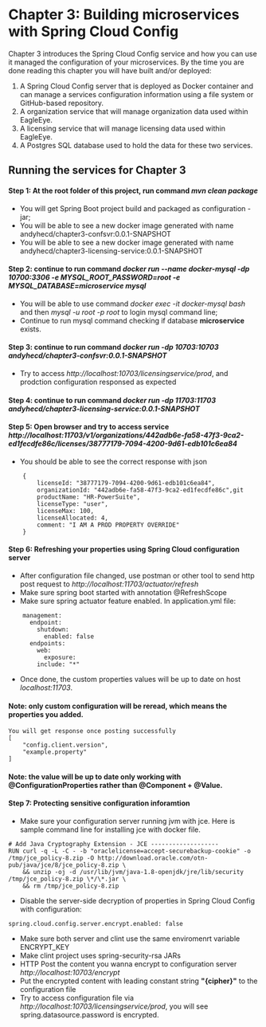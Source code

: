 # Chapter 3: Building microservices with Spring Cloud Config
Chapter 3 introduces the Spring Cloud Config service and how you can use it managed the configuration of your microservices. By the time you are done reading this chapter you will have built and/or deployed:
1. A Spring Cloud Config server that is deployed as Docker container and can manage a services configuration information using a file system or GitHub-based repository.
2. A organization service that will manage organization data used within EagleEye.
3. A licensing service that will manage licensing data used within EagleEye.
4. A Postgres SQL database used to hold the data for these two services.
## Running the services for Chapter 3
#### Step 1: At the root folder of this project, run command *mvn clean package*
- You will get Spring Boot project build and packaged as configuration - jar;
- You will be able to see a new docker image generated with name andyhecd/chapter3-confsvr:0.0.1-SNAPSHOT
- You will be able to see a new docker image generated with name andyhecd/chapter3-licensing-service:0.0.1-SNAPSHOT
#### Step 2: continue to run command *docker run --name docker-mysql -dp 10700:3306 -e MYSQL_ROOT_PASSWORD=root -e MYSQL_DATABASE=microservice mysql* 
- You will be able to use command *docker exec -it docker-mysql bash* and then *mysql -u root -p root* to login mysql command line;
- Continue to run mysql command checking if database **microservice** exists.
#### Step 3: continue to run command *docker run -dp 10703:10703 andyhecd/chapter3-confsvr:0.0.1-SNAPSHOT* 
- Try to access *http://localhost:10703/licensingservice/prod*, and prodction configuration responsed as expected
#### Step 4: continue to run command *docker run -dp 11703:11703 andyhecd/chapter3-licensing-service:0.0.1-SNAPSHOT* 
#### Step 5: Open browser and try to access service *http://localhost:11703/v1/organizations/442adb6e-fa58-47f3-9ca2-ed1fecdfe86c/licenses/38777179-7094-4200-9d61-edb101c6ea84*
- You should be able to see the correct response with json 
```
	{
		licenseId: "38777179-7094-4200-9d61-edb101c6ea84",
		organizationId: "442adb6e-fa58-47f3-9ca2-ed1fecdfe86c",git 
		productName: "HR-PowerSuite",
		licenseType: "user",
		licenseMax: 100,
		licenseAllocated: 4,
		comment: "I AM A PROD PROPERTY OVERRIDE"
	}
```
#### Step 6: Refreshing your properties using Spring Cloud configuration server
- After configuration file changed, use postman or other tool to send http post request to *http://localhost:11703/actuator/refresh*
- Make sure spring boot started with annotation @RefreshScope
- Make sure spring actuator feature enabled. In application.yml file:
```
	management:
	  endpoint:
	    shutdown:
	      enabled: false
	  endpoints:
	    web:
	      exposure:
		include: "*"
```
- Once done, the custom properties values will be up to date on host *localhost:11703*.
#### Note: only custom configuration will be reread, which means the properties you added.
```
You will get response once posting successfully
[
    "config.client.version",
    "example.property"
]
```
#### Note: the value will be up to date only working with @ConfigurationProperties rather than @Component + @Value.
#### Step 7: Protecting sensitive configuration inforamtion
- Make sure your configuration server running jvm with jce. Here is sample command line for installing jce with docker file.
```
# Add Java Cryptography Extension - JCE -------------------
RUN curl -q -L -C - -b "oraclelicense=accept-securebackup-cookie" -o /tmp/jce_policy-8.zip -O http://download.oracle.com/otn-pub/java/jce/8/jce_policy-8.zip \
    && unzip -oj -d /usr/lib/jvm/java-1.8-openjdk/jre/lib/security /tmp/jce_policy-8.zip \*/\*.jar \
    && rm /tmp/jce_policy-8.zip
```
- Disable the server-side decryption of properties in Spring Cloud Config with configuration:
```
spring.cloud.config.server.encrypt.enabled: false
```
- Make sure both server and clint use the same enviromenrt variable ENCRYPT_KEY
- Make clint project uses spring-security-rsa JARs
- HTTP Post the content you wanna encrypt to configuration server *http://localhost:10703/encrypt*
- Put the encrypted content with leading constant string **"{cipher}"** to the configuration file
- Try to access configuration file via *http://localhost:10703/licensingservice/prod*, you will see spring.datasource.password is encrypted.
 